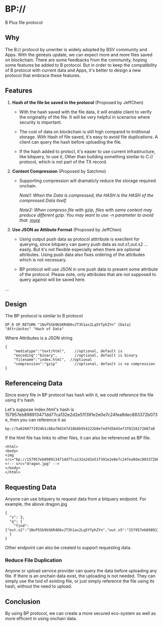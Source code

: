 # BP://

B Plus file protocol

## Why

The B:// protocol by unwriter is widely adopted by BSV community and Apps. With the genesis update, we can expect more and more files saved on blockchain. There are some feedbacks from the community, hoping some features be added to B protocol. But in order to keep the compatibility of B protocol with current data and Apps, it's better to design a new protocol that embrace these features.

## Features

1. **Hash of the file be saved in the protocol** (Proposed by JeffChen)
   * With the hash saved with the file data, it will enable client to verify the originality of the file. It will be very helpful in scenarios where security is important.
   
   * The cost of data on blockchain is still high compared to triditional storage. With Hash of file saved, it's easy to avoid file duplications. A client can query the hash before uploading the file.
   
   * If the hash added to protocl, it's easier to use current infrastructure, like bitquery, to use it,  Other than building something similar to C:// protocol, which is not part of the TX record.

2. **Content Compression** (Proposed by Satchmo)
	
	* Supporting compression will dramaticly reduce the storage required onchain.
	
		*Note1: When the Data is compressed, the HASH is the HASH of the compressed Data itself.*
		
		*Note2: When compress file with gzip, files with same content may preduce different gzip. You may want to use -n parameter to avoid that. [more](https://medium.com/@mpreziuso/is-gzip-deterministic-26c81bfd0a49)*
	
3. **Use JSON as Attibute Format** (Proposed by JeffChen)
	* Using output push data as protocol atttribute is execllent for querying, since bitquery can query push data as out.s1,out.s2 ... easily. But it's not flexible especially when there are optional attributes. Using push data also fixes ordering of the attributes which is not necessary.
	
	* BP protocol will use JSON in one push data to present some attribute of the protocol. Please note, only attributes that are not supposed to query against will be saved here.

...

## Design

The BP protocol is similar to B protocol

```
OP_0 OP_RETURN "1NsP5Sb9bSKR4D6vJT3h1as2Lq5YfphZYn" [Data] "Attributes" "Hash of Data"
```
Where Attributes is a JSON string 

```
{
	"mediatype":"text/html",	//optional, default is
	"encoding":"binary",		//optional, default is binary
	"filename":"index.html",  //optional
	"compression":"gzip"		//optional, default is no compression
}
```

## Referenceing Data

Since every file in BP protocol has hash with it, we could reference the file using it's hash.

Let's suppose index.html's hash is 157957eb898913471dd77ca132e2d2e51f391e2e0e7c24fea9dec883372b073e, then you can reference it as 

```
bp://5a8260771924b1c88af8d247d18b8b954222b0efedfd5b45ef3f8158172687a8
```

If the html file has links to other files, it can also be referenced as BP file.

```
<html>
<body>
<img src="bp://157957eb898913471dd77ca132e2d2e51f391e2e0e7c24fea9dec883372b073e"
<!-- src="dragon.jpg" -->
</body>
</html>
```

## Requesting Data

Anyone can use bitquery to request data from a bitquery endpoint. For example, the above dragon.jpg

```
{
  "v": 3,
  "q": {
    "find": {"out.s2":"1NsP5Sb9bSKR4D6vJT3h1as2Lq5YfphZYn","out.s5":"157957eb898913471dd77ca132e2d2e51f391e2e0e7c24fea9dec883372b073e"},
  }
}
```

Other endpoint can also be created to support requesting data.

### Reduce File Duplication

Anyone or upload service provider can query the data before uploading any file. If there is an onchain data exist, the uploading is not needed. They can simply use the txid of existing file, or just simply reference the file using its hash, without the need to upload.


## Conclusion

By using BP protocol, we can create a more secured eco-system as well as more efficent in using onchain data.

